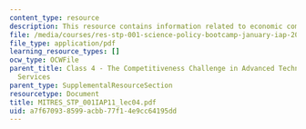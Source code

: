 ```yaml
---
content_type: resource
description: This resource contains information related to economic competitiveness.
file: /media/courses/res-stp-001-science-policy-bootcamp-january-iap-2011/a7f670938599acbb77f14e9cc64195dd_MITRES_STP_001IAP11_lec04.pdf
file_type: application/pdf
learning_resource_types: []
ocw_type: OCWFile
parent_title: Class 4 - The Competitiveness Challenge in Advanced Technologies and
  Services
parent_type: SupplementalResourceSection
resourcetype: Document
title: MITRES_STP_001IAP11_lec04.pdf
uid: a7f67093-8599-acbb-77f1-4e9cc64195dd
---
```

